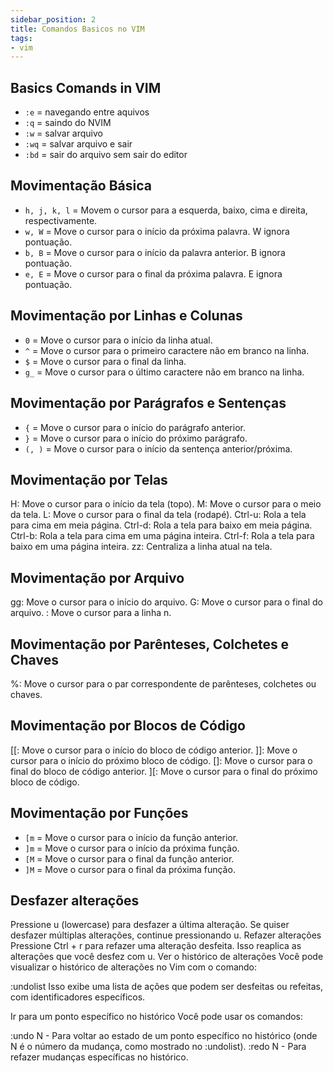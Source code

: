 ```yaml
---
sidebar_position: 2
title: Comandos Basicos no VIM
tags:
- vim
---
```


## Basics Comands in VIM

- ``:e``  = navegando entre aquivos
- ``:q``  = saindo do NVIM
- ``:w``  = salvar arquivo
- ``:wq`` = salvar arquivo e sair
- ``:bd`` = sair do arquivo sem sair do editor

## Movimentação Básica
- ``h, j, k, l`` = Movem o cursor para a esquerda, baixo, cima e direita, respectivamente.
- ``w, W``       = Move o cursor para o início da próxima palavra. W ignora pontuação.
- ``b, B``       = Move o cursor para o início da palavra anterior. B ignora pontuação.
- ``e, E``       = Move o cursor para o final da próxima palavra. E ignora pontuação.

## Movimentação por Linhas e Colunas
- ``0``  = Move o cursor para o início da linha atual.
- ``^``  = Move o cursor para o primeiro caractere não em branco na linha.
- ``$``  = Move o cursor para o final da linha.
- ``g_`` = Move o cursor para o último caractere não em branco na linha.

## Movimentação por Parágrafos e Sentenças
- ``{``    = Move o cursor para o início do parágrafo anterior.
- ``}``    = Move o cursor para o início do próximo parágrafo.
- ``(, )`` = Move o cursor para o início da sentença anterior/próxima.

## Movimentação por Telas
H: Move o cursor para o início da tela (topo).
M: Move o cursor para o meio da tela.
L: Move o cursor para o final da tela (rodapé).
Ctrl-u: Rola a tela para cima em meia página.
Ctrl-d: Rola a tela para baixo em meia página.
Ctrl-b: Rola a tela para cima em uma página inteira.
Ctrl-f: Rola a tela para baixo em uma página inteira.
zz: Centraliza a linha atual na tela.

## Movimentação por Arquivo
gg: Move o cursor para o início do arquivo.
G: Move o cursor para o final do arquivo.
: Move o cursor para a linha n.

<!-- 
## Movimentação por Procuras e Padrões
/: Inicia uma pesquisa para frente.
?: Inicia uma pesquisa para trás.
n: Move para a próxima ocorrência da pesquisa.
N: Move para a ocorrência anterior da pesquisa.
f<char>: Move o cursor para o próximo caractere <char> na linha atual.
t<char>: Move o cursor para antes do próximo caractere <char> na linha atual.
F<char>: Move o cursor para o caractere <char> anterior na linha atual.
T<char>: Move o cursor para depois do caractere <char> anterior na linha atual.
;: Repete o último comando f, t, F ou T.
,: Repete o último comando f, t, F ou T na direção oposta. 
-->

## Movimentação por Parênteses, Colchetes e Chaves
%: Move o cursor para o par correspondente de parênteses, colchetes ou chaves.

## Movimentação por Blocos de Código
[[: Move o cursor para o início do bloco de código anterior.
]]: Move o cursor para o início do próximo bloco de código.
[]: Move o cursor para o final do bloco de código anterior.
][: Move o cursor para o final do próximo bloco de código.

## Movimentação por Funções
- ``[m`` = Move o cursor para o início da função anterior.
- ``]m`` = Move o cursor para o início da próxima função.
- ``[M`` = Move o cursor para o final da função anterior.
- ``]M`` = Move o cursor para o final da próxima função.

## Desfazer alterações
Pressione u (lowercase) para desfazer a última alteração.
Se quiser desfazer múltiplas alterações, continue pressionando u.
Refazer alterações
Pressione Ctrl + r para refazer uma alteração desfeita.
Isso reaplica as alterações que você desfez com u.
Ver o histórico de alterações
Você pode visualizar o histórico de alterações no Vim com o comando:


:undolist
Isso exibe uma lista de ações que podem ser desfeitas ou refeitas, com identificadores específicos.

Ir para um ponto específico no histórico
Você pode usar os comandos:

:undo N - Para voltar ao estado de um ponto específico no histórico (onde N é o número da mudança, como mostrado no :undolist).
:redo N - Para refazer mudanças específicas no histórico.
